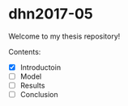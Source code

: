 # dhn2017-05

Welcome to my thesis repository!

Contents:
* [x] Introductoin
* [ ] Model
* [ ] Results
* [ ] Conclusion
